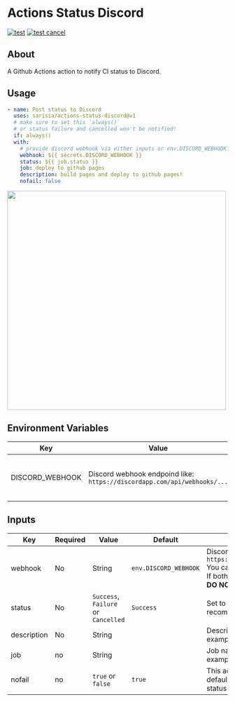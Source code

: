# Actions Status Discord

[![test](https://github.com/sarisia/actions-status-discord/workflows/test/badge.svg)]()
[![test cancel](https://github.com/sarisia/actions-status-discord/workflows/test%20cancel/badge.svg)]()

## About

A Github Actions action to notify CI status to Discord.

## Usage

```yaml
- name: Post status to Discord
  uses: sarisia/actions-status-discord@v1
  # make sure to set this `always()` 
  # or status failure and cancelled won't be notified!
  if: always()
  with:
    # provide discord webhook via either inputs or env.DISCORD_WEBHOOK
    webhook: ${{ secrets.DISCORD_WEBHOOK }}
    status: ${{ job.status }}
    job: deploy to github pages
    description: build pages and deploy to github pages!
    nofail: false
```

<img src="https://user-images.githubusercontent.com/33576079/69472655-332b2880-0df0-11ea-9c33-6add9fca62e9.png" width="500px">

## Environment Variables

| Key | Value | Description |
| - | - | - |
| DISCORD_WEBHOOK | Discord webhook endpoind like:<br>`https://discordapp.com/api/webhooks/...` | You can provide webhook via inputs either.

## Inputs

| Key | Required | Value | Default | Description |
| - | - | - | - | - |
| webhook | No | String | `env.DISCORD_WEBHOOK` | Discord webhook endpoind like:<br>`https://discordapp.com/api/webhooks/...`<br>You can provide webhook via env either. If both is set, this input will be used.<br>**DO NOT INCLUDE `/github` SUFFIX!** |
| status | No | `Success`, `Failure` or `Cancelled` | `Success` | Set to `${{ job.status }}` is recommended. |
| description | No | String | | Description included in message. See example above. |
| job | no | String | | Job name included in message title. See example above. |
| nofail | no | `true` or `false` | `true` | This action won't make workflow failed by default. If set to `false`, this action will set status failed when failed to notify. |
